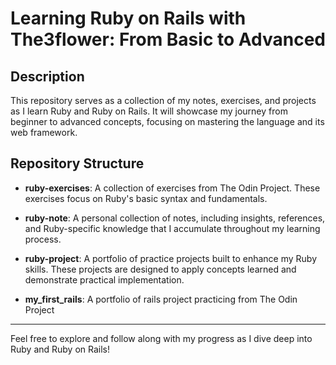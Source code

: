 # Learning Ruby on Rails with The3flower: From Basic to Advanced

## Description
This repository serves as a collection of my notes, exercises, and projects as I learn Ruby and Ruby on Rails. It will showcase my journey from beginner to advanced concepts, focusing on mastering the language and its web framework.

## Repository Structure

- **ruby-exercises**: A collection of exercises from The Odin Project. These exercises focus on Ruby's basic syntax and fundamentals.
  
- **ruby-note**: A personal collection of notes, including insights, references, and Ruby-specific knowledge that I accumulate throughout my learning process.
  
- **ruby-project**: A portfolio of practice projects built to enhance my Ruby skills. These projects are designed to apply concepts learned and demonstrate practical implementation.

- **my_first_rails**: A portfolio of rails project practicing from The Odin Project
---

Feel free to explore and follow along with my progress as I dive deep into Ruby and Ruby on Rails!
